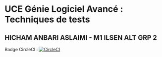 # UCE Génie Logiciel Avancé : Techniques de tests

## HICHAM ANBARI ASLAIMI - M1 ILSEN ALT GRP 2

Badge CircleCI :
[![CircleCI](https://dl.circleci.com/status-badge/img/gh/hicham-anbari/ceri-m1-techniques-de-test/tree/master.svg?style=svg)](https://dl.circleci.com/status-badge/redirect/gh/hicham-anbari/ceri-m1-techniques-de-test/tree/master)